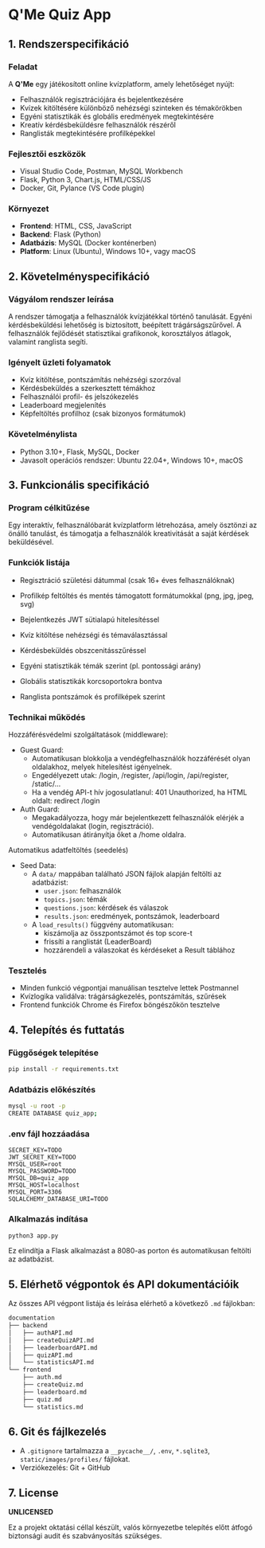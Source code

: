 #                               Q'Me Quiz App


## 1. Rendszerspecifikáció

### Feladat
A **Q'Me** egy játékosított online kvízplatform, amely lehetőséget nyújt:
- Felhasználók regisztrációjára és bejelentkezésére
- Kvízek kitöltésére különböző nehézségi szinteken és témakörökben
- Egyéni statisztikák és globális eredmények megtekintésére
- Kreatív kérdésbeküldésre felhasználók részéről
- Ranglisták megtekintésére profilképekkel

### Fejlesztői eszközök
- Visual Studio Code, Postman, MySQL Workbench
- Flask, Python 3, Chart.js, HTML/CSS/JS
- Docker, Git, Pylance (VS Code plugin)

### Környezet
- **Frontend**: HTML, CSS, JavaScript
- **Backend**: Flask (Python)
- **Adatbázis**: MySQL (Docker konténerben)
- **Platform**: Linux (Ubuntu), Windows 10+, vagy macOS


## 2. Követelményspecifikáció

### Vágyálom rendszer leírása
A rendszer támogatja a felhasználók kvízjátékkal történő tanulását. Egyéni kérdésbeküldési lehetőség is biztosított, beépített trágárságszűrővel. A felhasználók fejlődését statisztikai grafikonok, korosztályos átlagok, valamint ranglista segíti.

### Igényelt üzleti folyamatok
- Kvíz kitöltése, pontszámítás nehézségi szorzóval
- Kérdésbeküldés a szerkesztett témákhoz
- Felhasználói profil- és jelszókezelés
- Leaderboard megjelenítés
- Képfeltöltés profilhoz (csak bizonyos formátumok)

### Követelménylista
- Python 3.10+, Flask, MySQL, Docker
- Javasolt operációs rendszer: Ubuntu 22.04+, Windows 10+, macOS


## 3. Funkcionális specifikáció

### Program célkitűzése
Egy interaktív, felhasználóbarát kvízplatform létrehozása, amely ösztönzi az önálló tanulást, és támogatja a felhasználók kreativitását a saját kérdések beküldésével.

### Funkciók listája
- Regisztráció születési dátummal (csak 16+ éves felhasználóknak)
- Profilkép feltöltés és mentés támogatott formátumokkal (png, jpg, jpeg, svg)
- Bejelentkezés JWT sütialapú hitelesítéssel

- Kvíz kitöltése nehézségi és témaválasztással
- Kérdésbeküldés obszcenitásszűréssel
- Egyéni statisztikák témák szerint (pl. pontossági arány)
- Globális statisztikák korcsoportokra bontva
- Ranglista pontszámok és profilképek szerint

### Technikai működés
Hozzáférésvédelmi szolgáltatások (middleware):
- Guest Guard:
    - Automatikusan blokkolja a vendégfelhasználók hozzáférését olyan oldalakhoz, melyek hitelesítést igényelnek.
    - Engedélyezett utak: /login, /register, /api/login, /api/register, /static/...
    - Ha a vendég API-t hív jogosulatlanul: 401 Unauthorized, ha HTML oldalt: redirect /login
- Auth Guard:
    - Megakadályozza, hogy már bejelentkezett felhasználók elérjék a vendégoldalakat (login, regisztráció).
    - Automatikusan átirányítja őket a /home oldalra.

Automatikus adatfeltöltés (seedelés)
- Seed Data:
    - A `data/` mappában található JSON fájlok alapján feltölti az adatbázist:
        - `user.json`: felhasználók
        - `topics.json`: témák
        - `questions.json`: kérdések és válaszok
        - `results.json`: eredmények, pontszámok, leaderboard
    - A `load_results()` függvény automatikusan:
        - kiszámolja az összpontszámot és top score-t
        - frissíti a ranglistát (LeaderBoard)
        - hozzárendeli a válaszokat és kérdéseket a Result táblához

### Tesztelés
- Minden funkció végpontjai manuálisan tesztelve lettek Postmannel
- Kvízlogika validálva: trágárságkezelés, pontszámítás, szűrések
- Frontend funkciók Chrome és Firefox böngészőkön tesztelve


## 4. Telepítés és futtatás

### Függőségek telepítése
```sh
pip install -r requirements.txt
```

### Adatbázis előkészítés
```sh
mysql -u root -p
CREATE DATABASE quiz_app;
```

### .env fájl hozzáadása
```.env
SECRET_KEY=TODO
JWT_SECRET_KEY=TODO
MYSQL_USER=root
MYSQL_PASSWORD=TODO
MYSQL_DB=quiz_app
MYSQL_HOST=localhost
MYSQL_PORT=3306
SQLALCHEMY_DATABASE_URI=TODO
```

### Alkalmazás indítása
```sh
python3 app.py
```
Ez elindítja a Flask alkalmazást a 8080-as porton és automatikusan feltölti az adatbázist.


## 5. Elérhető végpontok és API dokumentációik

Az összes API végpont listája és leírása elérhető a következő `.md` fájlokban:
```sh
documentation
├── backend
│   ├── authAPI.md
│   ├── createQuizAPI.md
│   ├── leaderboardAPI.md
│   ├── quizAPI.md
│   └── statisticsAPI.md
└── frontend
    ├── auth.md
    ├── createQuiz.md
    ├── leaderboard.md
    ├── quiz.md
    └── statistics.md
```


## 6. Git és fájlkezelés

- A `.gitignore` tartalmazza a `__pycache__/`, `.env`, `*.sqlite3`, `static/images/profiles/` fájlokat.
- Verziókezelés: Git + GitHub


## 7. License

**UNLICENSED**

Ez a projekt oktatási céllal készült, valós környezetbe telepítés előtt átfogó biztonsági audit és szabványosítás szükséges.

